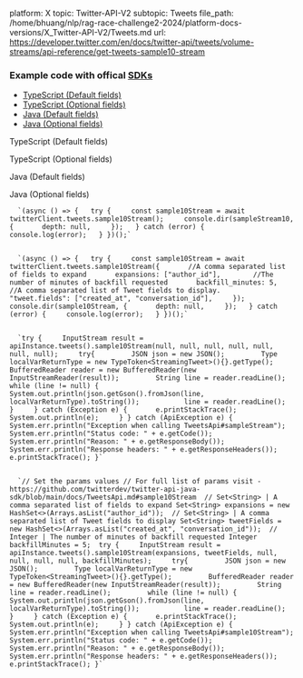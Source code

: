 platform: X
topic: Twitter-API-V2
subtopic: Tweets
file_path: /home/bhuang/nlp/rag-race-challenge2-2024/platform-docs-versions/X_Twitter-API-V2/Tweets.md
url: https://developer.twitter.com/en/docs/twitter-api/tweets/volume-streams/api-reference/get-tweets-sample10-stream


### Example code with offical [SDKs](https://developer.twitter.com/en/docs/twitter-api/tools-and-libraries/sdks/overview)

* [TypeScript (Default fields)](#tab0)
* [TypeScript (Optional fields)](#tab1)
* [Java (Default fields)](#tab2)
* [Java (Optional fields)](#tab3)

TypeScript (Default fields)

TypeScript (Optional fields)

Java (Default fields)

Java (Optional fields)

      `(async () => {   try {     const sample10Stream = await twitterClient.tweets.sample10Stream();     console.dir(sampleStream10, {       depth: null,     });   } catch (error) {     console.log(error);   } })();`
    

      `(async () => {   try {     const sample10Stream = await twitterClient.tweets.sample10Stream({       //A comma separated list of fields to expand       expansions: ["author_id"],        //The number of minutes of backfill requested       backfill_minutes: 5,        //A comma separated list of Tweet fields to display.       "tweet.fields": ["created_at", "conversation_id"],     });     console.dir(sample10Stream, {       depth: null,     });   } catch (error) {     console.log(error);   } })();`
    

      `try {     InputStream result = apiInstance.tweets().sample10Stream(null, null, null, null, null, null, null);     try{         JSON json = new JSON();         Type localVarReturnType = new TypeToken<StreamingTweet>(){}.getType();         BufferedReader reader = new BufferedReader(new InputStreamReader(result));         String line = reader.readLine();         while (line != null) {           System.out.println(json.getGson().fromJson(line, localVarReturnType).toString());           line = reader.readLine();         }     } catch (Exception e) {       e.printStackTrace();       System.out.println(e);     } } catch (ApiException e) {     System.err.println("Exception when calling TweetsApi#sampleStream");     System.err.println("Status code: " + e.getCode());     System.err.println("Reason: " + e.getResponseBody());     System.err.println("Response headers: " + e.getResponseHeaders());     e.printStackTrace(); }`
    

      `// Set the params values // For full list of params visit - https://github.com/twitterdev/twitter-api-java-sdk/blob/main/docs/TweetsApi.md#sample10Stream  // Set<String> | A comma separated list of fields to expand Set<String> expansions = new HashSet<>(Arrays.asList("author_id"));  // Set<String> | A comma separated list of Tweet fields to display Set<String> tweetFields = new HashSet<>(Arrays.asList("created_at", "conversation_id"));  // Integer | The number of minutes of backfill requested Integer backfillMinutes = 5;  try {     InputStream result = apiInstance.tweets().sample10Stream(expansions, tweetFields, null, null, null, null, backfillMinutes);     try{         JSON json = new JSON();         Type localVarReturnType = new TypeToken<StreamingTweet>(){}.getType();         BufferedReader reader = new BufferedReader(new InputStreamReader(result));         String line = reader.readLine();         while (line != null) {           System.out.println(json.getGson().fromJson(line, localVarReturnType).toString());           line = reader.readLine();         }     } catch (Exception e) {       e.printStackTrace();       System.out.println(e);     } } catch (ApiException e) {     System.err.println("Exception when calling TweetsApi#sample10Stream");     System.err.println("Status code: " + e.getCode());     System.err.println("Reason: " + e.getResponseBody());     System.err.println("Response headers: " + e.getResponseHeaders());     e.printStackTrace(); }`